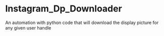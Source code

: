 # Instagram_Dp_Downloader
An automation with python code that will download the display picture for any given user handle
